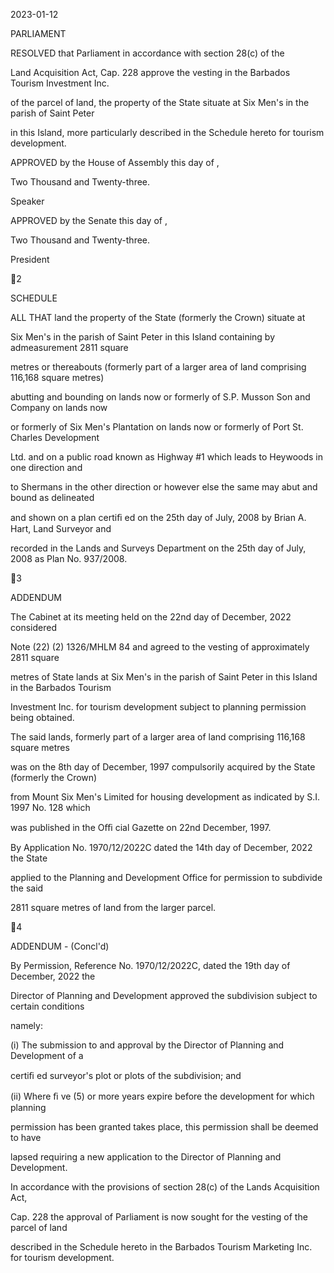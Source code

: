 2023-01-12

PARLIAMENT

RESOLVED  that  Parliament  in  accordance  with  section  28(c)  of  the

Land Acquisition Act, Cap. 228 approve the vesting in the Barbados Tourism Investment Inc.

of the parcel of land, the property of the State situate at Six Men's in the parish of Saint Peter

in  this  Island,  more  particularly  described  in  the  Schedule  hereto  for  tourism  development.

APPROVED by the House of Assembly this          day of                                     ,

Two Thousand and Twenty-three.

Speaker

APPROVED  by  the  Senate  this                            day  of                                                    ,

Two Thousand and Twenty-three.

President

2

SCHEDULE

ALL  THAT  land  the  property  of  the  State  (formerly  the  Crown)  situate  at

Six Men's in the parish of Saint Peter in this Island containing by admeasurement 2811 square

metres or thereabouts (formerly part of a larger area of land comprising 116,168 square metres)

abutting and bounding on lands now or formerly of S.P. Musson Son and Company on lands now

or formerly of Six Men's Plantation on lands now or formerly of Port St. Charles Development

Ltd. and on a public road known as Highway #1 which leads to Heywoods in one direction and

to Shermans in the other direction or however else the same may abut and bound as delineated

and shown on a plan certiﬁ ed on the 25th day of July, 2008 by Brian A. Hart, Land Surveyor and

recorded in the Lands and Surveys Department on the 25th day of July, 2008 as Plan No. 937/2008.

3

ADDENDUM

  The  Cabinet  at  its  meeting  held  on  the  22nd  day  of  December,  2022  considered

Note  (22)  (2)  1326/MHLM  84  and  agreed  to  the  vesting  of  approximately  2811  square

metres of State lands at Six Men's in the parish of Saint Peter in this Island in the Barbados Tourism

Investment Inc. for tourism development subject to planning permission being obtained.

  The said lands, formerly part of a larger area of land comprising 116,168 square metres

was on the 8th day of December, 1997 compulsorily acquired by the State (formerly the Crown)

from Mount Six Men's Limited for housing development as indicated by S.I. 1997 No. 128 which

was published in the Oﬃ  cial Gazette on 22nd December, 1997.

  By Application  No.  1970/12/2022C  dated  the  14th  day  of  December,  2022  the  State

applied  to  the  Planning  and  Development  Office  for  permission  to  subdivide  the  said

2811 square metres of land from the larger parcel.

4

ADDENDUM - (Concl'd)

  By Permission, Reference No. 1970/12/2022C, dated the 19th day of December, 2022 the

Director of Planning and Development approved the subdivision subject to certain conditions

namely:

  (i)  The submission to and approval by the Director of Planning and Development of a

certiﬁ ed surveyor's plot or plots of the subdivision; and

  (ii)  Where ﬁ ve (5) or more years expire before the development for which planning

permission has been granted takes place, this permission shall be deemed to have

lapsed requiring a new application to the Director of Planning and Development.

  In  accordance  with  the  provisions  of  section  28(c)  of  the  Lands  Acquisition  Act,

Cap.  228  the  approval  of  Parliament  is  now  sought  for  the  vesting  of  the  parcel  of  land

described in the Schedule hereto in the Barbados Tourism Marketing Inc. for tourism development.

